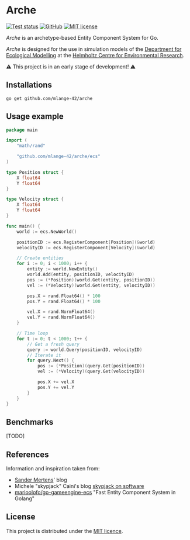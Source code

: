 # Arche

[![Test status](https://github.com/mlange-42/arche/actions/workflows/tests.yml/badge.svg)](https://github.com/mlange-42/arche/actions/workflows/tests.yml)
[![GitHub](https://img.shields.io/badge/github-repo-blue?logo=github)](https://github.com/mlange-42/arche)
[![MIT license](https://img.shields.io/github/license/mlange-42/arche)](https://github.com/mlange-42/arche/blob/main/LICENSE)

*Arche* is an archetype-based Entity Component System for Go.

*Arche* is designed for the use in simulation models of the
[Department for Ecological Modelling](https://www.ufz.de/index.php?en=34213) at the
[Helmholtz Centre for Environmental Research](https://www.ufz.de).

:warning: This project is in an early stage of development! :warning:

## Installations

```shell
go get github.com/mlange-42/arche
```

## Usage example

```go
package main

import (
	"math/rand"

	"github.com/mlange-42/arche/ecs"
)

type Position struct {
	X float64
	Y float64
}

type Velocity struct {
	X float64
	Y float64
}

func main() {
	world := ecs.NewWorld()

	positionID := ecs.RegisterComponent[Position](&world)
	velocityID := ecs.RegisterComponent[Velocity](&world)

	// Create entities
	for i := 0; i < 1000; i++ {
		entity := world.NewEntity()
		world.Add(entity, positionID, velocityID)
		pos := (*Position)(world.Get(entity, positionID))
		vel := (*Velocity)(world.Get(entity, velocityID))

		pos.X = rand.Float64() * 100
		pos.Y = rand.Float64() * 100

		vel.X = rand.NormFloat64()
		vel.Y = rand.NormFloat64()
	}

	// Time loop
	for t := 0; t < 1000; t++ {
		// Get a fresh query
		query := world.Query(positionID, velocityID)
		// Iterate it
		for query.Next() {
			pos := (*Position)(query.Get(positionID))
			vel := (*Velocity)(query.Get(velocityID))

			pos.X += vel.X
			pos.Y += vel.Y
		}
	}
}
```

## Benchmarks

[TODO]

## References

Information and inspiration taken from:

* [Sander Mertens](https://ajmmertens.medium.com/)' blog
* Michele "skypjack" Caini's blog [skypjack on software](https://skypjack.github.io/)
* [marioolofo/go-gameengine-ecs](https://github.com/marioolofo/go-gameengine-ecs) "Fast Entity Component System in Golang"

## License

This project is distributed under the [MIT licence](./LICENSE).
